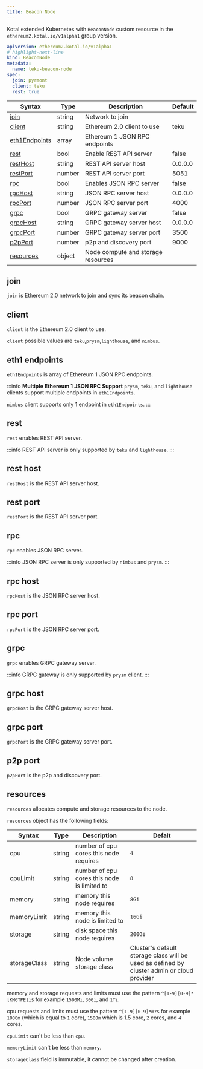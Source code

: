 ```yaml
---
title: Beacon Node
---
```


Kotal extended Kubernetes with `BeaconNode` custom resource in the `ethereum2.kotal.io/v1alpha1` group version.

```yaml
apiVersion: ethereum2.kotal.io/v1alpha1
# highlight-next-line
kind: BeaconNode
metadata:
  name: teku-beacon-node
spec:
  join: pyrmont
  client: teku
  rest: true
```

| Syntax                           | Type   | Description                        | Default |
| -------------------------------- | ------ | ---------------------------------- | ------- |
| [join](#join)                    | string | Network to join                    |         |
| [client](#client)                | string | Ethereum 2.0 client to use         | teku    |
| [eth1Endpoints](#eth1-endpoints) | array  | Ethereum 1 JSON RPC endpoints      |         |
| [rest](#rest)                    | bool   | Enable REST API server             | false   |
| [restHost](#rest-host)           | string | REST API server host               | 0.0.0.0 |
| [restPort](#rest-port)           | number | REST API server port               | 5051    |
| [rpc](#rpc)                      | bool   | Enables JSON RPC server            | false   |
| [rpcHost](#rpc-host)             | string | JSON RPC server host               | 0.0.0.0 |
| [rpcPort](#rpc-port)             | number | JSON RPC server port               | 4000    |
| [grpc](#grpc)                    | bool   | GRPC gateway server                | false   |
| [grpcHost](#grpc-host)           | string | GRPC gateway server host           | 0.0.0.0 |
| [grpcPort](#grpc-port)           | number | GRPC gateway server port           | 3500    |
| [p2pPort](#p2p-port)             | number | p2p and discovery port             | 9000    |
| [resources](#resources)          | object | Node compute and storage resources |         |

## join

`join` is Ethereum 2.0 network to join and sync its beacon chain.

## client

`client` is the Ethereum 2.0 client to use.

`client` possible values are `teku`,`prysm`,`lighthouse`, and `nimbus`.

## eth1 endpoints

`eth1Endpoints` is array of Ethereum 1 JSON RPC endpoints.

:::info **Multiple Ethereum 1 JSON RPC Support**
`prysm`, `teku`, and `lighthouse` clients support multiple endpoints in `eth1Endpoints`.

`nimbus` client supports only 1 endpoint in `eth1Endpoints`.
:::

## rest

`rest` enables REST API server.

:::info
REST API server is only supported by `teku` and `lighthouse`.
:::

## rest host

`restHost` is the REST API server host.

## rest port

`restPort` is the REST API server port.

## rpc

`rpc` enables JSON RPC server.

:::info
JSON RPC server is only supported by `nimbus` and `prysm`.
:::

## rpc host

`rpcHost` is the JSON RPC server host.

## rpc port

`rpcPort` is the JSON RPC server port.

## grpc

`grpc` enables GRPC gateway server.

:::info
GRPC gateway is only supported by `prysm` client.
:::

## grpc host

`grpcHost` is the GRPC gateway server host.

## grpc port

`grpcPort` is the GRPC gateway server port.

## p2p port

`p2pPort` is the p2p and discovery port.

## resources

`resources` allocates compute and storage resources to the node.

`resources` object has the following fields:

| Syntax      | Type   | Description                                 | Defalt  |
| ----------- | ------ | ------------------------------------------- | ------- |
| cpu         | string | number of cpu cores this node requires      | `4`     |
| cpuLimit    | string | number of cpu cores this node is limited to | `8`     |
| memory      | string | memory this node requires                   | `8Gi`   |
| memoryLimit | string | memory this node is limited to              | `16Gi`  |
| storage     | string | disk space this node requires               | `200Gi` |
| storageClass | string | Node volume storage class                  | Cluster's default storage class will be used as defined by cluster admin or cloud provider  |

memory and storage requests and limits must use the pattern `^[1-9][0-9]*[KMGTPE]i$` for example `1500Mi`, `30Gi`, and `1Ti`.

cpu requests and limits must use the pattern `^[1-9][0-9]*m?$` for example `1000m` (which is equal to `1` core), `1500m` which is 1.5 core, `2` cores, and `4` cores.

`cpuLimit` can't be less than `cpu`.

`memoryLimit` can't be less than `memory`.

`storageClass` field is immutable, it cannot be changed after creation.

